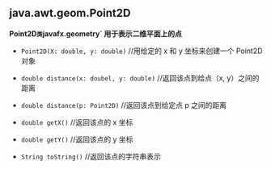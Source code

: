 ## java.awt.geom.Point2D

**Point2D` 类 `javafx.geometry` 用于表示二维平面上的点**

* `Point2D(X: double, y: double)`		        //用给定的 x 和 y 坐标来创建一个 Point2D 对象

* `double distance(x: doubel, y: double)`		//返回该点到给点（x, y）之间的距离

* `double distance(p: Point2D)`		            //返回该点到给定点 p 之间的距离

* `double getX()`                               //返回该点的 x 坐标

* `double getY()`                               //返回该点的 y 坐标

* `String toString()`               			//返回该点的字符串表示
